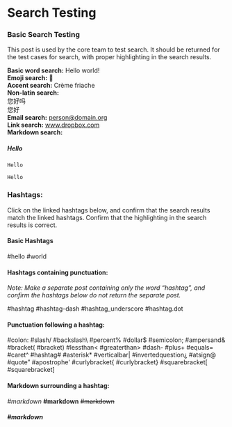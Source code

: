 # Search Testing

### Basic Search Testing

This post is used by the core team to test search. It should be returned for the test cases for search, with proper highlighting in the search results. 

**Basic word search:** Hello world!  
**Emoji search:** :strawberry:  
**Accent search:** Crème friache  
**Non-latin search:**  
您好吗  
您好  
**Email search:** person@domain.org  
**Link search:** www.dropbox.com  
**Markdown search:**  
##### Hello  
```  
Hello  
```  
`Hello`  


### Hashtags:

Click on the linked hashtags below, and confirm that the search results match the linked hashtags. Confirm that the highlighting in the search results is correct. 

#### Basic Hashtags

#hello #world

#### Hashtags containing punctuation:

*Note: Make a separate post containing only the word “hashtag”, and confirm the hashtags below do not return the separate post.*

#hashtag #hashtag-dash #hashtag_underscore #hashtag.dot

#### Punctuation following a hashtag:

#colon: #slash/ #backslash\ #percent% #dollar$ #semicolon; #ampersand&  #bracket( #bracket) #lessthan< #greaterthan> #dash- #plus+ #equals=  #caret^ #hashtag# #asterisk* #verticalbar| #invertedquestion¿ #atsign@ #quote” #apostrophe' #curlybracket{ #curlybracket} #squarebracket[ #squarebracket] 

#### Markdown surrounding a hashtag:

*#markdown* **#markdown** ~~#markdown~~
##### #markdown
